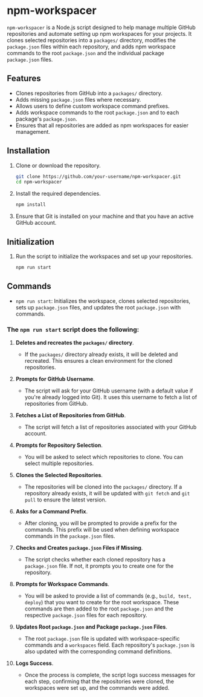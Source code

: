 
# npm-workspacer

`npm-workspacer` is a Node.js script designed to help manage multiple GitHub repositories and automate setting up npm workspaces for your projects. It clones selected repositories into a `packages/` directory, modifies the `package.json` files within each repository, and adds npm workspace commands to the root `package.json` and the individual package `package.json` files.

## Features

- Clones repositories from GitHub into a `packages/` directory.
- Adds missing `package.json` files where necessary.
- Allows users to define custom workspace command prefixes.
- Adds workspace commands to the root `package.json` and to each package's `package.json`.
- Ensures that all repositories are added as npm workspaces for easier management.

## Installation

1. Clone or download the repository.

   ```bash
   git clone https://github.com/your-username/npm-workspacer.git
   cd npm-workspacer
   ```

2. Install the required dependencies.

   ```bash
   npm install
   ```

3. Ensure that Git is installed on your machine and that you have an active GitHub account.

## Initialization

1. Run the script to initialize the workspaces and set up your repositories.

   ```bash
   npm run start
   ```
## Commands

- `npm run start`: Initializes the workspace, clones selected repositories, sets up `package.json` files, and updates the root `package.json` with commands.

### The `npm run start` script does the following:

1. **Deletes and recreates the `packages/` directory**.
   - If the `packages/` directory already exists, it will be deleted and recreated. This ensures a clean environment for the cloned repositories.

2. **Prompts for GitHub Username**.
   - The script will ask for your GitHub username (with a default value if you're already logged into Git). It uses this username to fetch a list of repositories from GitHub.

3. **Fetches a List of Repositories from GitHub**.
   - The script will fetch a list of repositories associated with your GitHub account.

4. **Prompts for Repository Selection**.
   - You will be asked to select which repositories to clone. You can select multiple repositories.

5. **Clones the Selected Repositories**.
   - The repositories will be cloned into the `packages/` directory. If a repository already exists, it will be updated with `git fetch` and `git pull` to ensure the latest version.

6. **Asks for a Command Prefix**.
   - After cloning, you will be prompted to provide a prefix for the commands. This prefix will be used when defining workspace commands in the `package.json` files.

7. **Checks and Creates `package.json` Files if Missing**.
   - The script checks whether each cloned repository has a `package.json` file. If not, it prompts you to create one for the repository.

8. **Prompts for Workspace Commands**.
   - You will be asked to provide a list of commands (e.g., `build, test, deploy`) that you want to create for the root workspace. These commands are then added to the root `package.json` and the respective `package.json` files for each repository.

9. **Updates Root `package.json` and Package `package.json` Files**.
   - The root `package.json` file is updated with workspace-specific commands and a `workspaces` field. Each repository's `package.json` is also updated with the corresponding command definitions.

10. **Logs Success**.
    - Once the process is complete, the script logs success messages for each step, confirming that the repositories were cloned, the workspaces were set up, and the commands were added.

